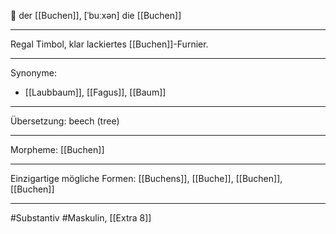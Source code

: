 🔵 der [[Buchen]], [ˈbuːxən]
die [[Buchen]]


---
Regal Timbol, klar lackiertes [[Buchen]]-Furnier.  


---
Synonyme:
- [[Laubbaum]], [[Fagus]], [[Baum]]

---
Übersetzung: beech (tree)

---
Morpheme:
[[Buchen]]

---
Einzigartige mögliche Formen: [[Buchens]], [[Buche]], [[Buchen]], [[Buchen]]

---
#Substantiv #Maskulin, [[Extra 8]]